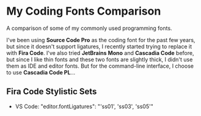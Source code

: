 # My Coding Fonts Comparison

A comparison of some of my commonly used programming fonts.

I've been using **Source Code Pro** as the coding font for the past few years, but since it doesn't support ligatures, I recently started trying to replace it with **Fira Code**. I've also tried **JetBrains Mono** and **Cascadia Code** before, but since I like thin fonts and these two fonts are slightly thick, I didn't use them as IDE and editor fonts. But for the command-line interface, I choose to use **Cascadia Code PL**...

## Fira Code Stylistic Sets

* VS Code: "editor.fontLigatures": "'ss01', 'ss03', 'ss05'"
